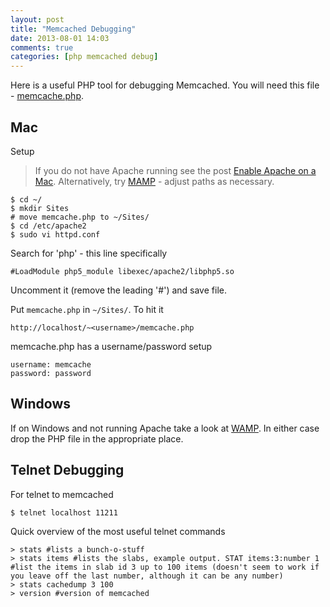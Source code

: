 ```yaml
---
layout: post
title: "Memcached Debugging"
date: 2013-08-01 14:03
comments: true
categories: [php memcached debug]
---
```

Here is a useful PHP tool for debugging Memcached. You will need this file - [memcache.php](https://slalom.atlassian.net/wiki/download/attachments/3047465/memcache.php?version=1&modificationDate=1369252658701&api=v2).

## Mac

Setup

> If you do not have Apache running see the post [Enable Apache on a Mac](/blog/2013/08/01/enable-apache-on-a-mac). Alternatively, try [MAMP](http://www.mamp.info/) - adjust paths as necessary.

```
$ cd ~/
$ mkdir Sites
# move memcache.php to ~/Sites/
$ cd /etc/apache2
$ sudo vi httpd.conf
```

Search for 'php' - this line specifically

```
#LoadModule php5_module libexec/apache2/libphp5.so
```

Uncomment it (remove the leading '#') and save file.

Put ```memcache.php``` in ```~/Sites/```. To hit it

```
http://localhost/~<username>/memcache.php
```

memcache.php has a username/password setup

```
username: memcache
password: password
```

## Windows

If on Windows and not running Apache take a look at [WAMP](http://www.wamp.info/). In either case drop the PHP file in the appropriate place.

## Telnet Debugging

For telnet to memcached

```
$ telnet localhost 11211
```

Quick overview of the most useful telnet commands

```
> stats #lists a bunch-o-stuff
> stats items #lists the slabs, example output. STAT items:3:number 1
#list the items in slab id 3 up to 100 items (doesn't seem to work if you leave off the last number, although it can be any number)
> stats cachedump 3 100
> version #version of memcached
```

